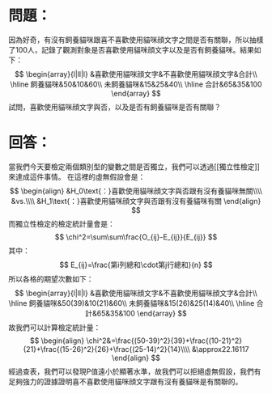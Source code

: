 # 問題：
因為好奇，有沒有飼養貓咪跟喜不喜歡使用貓咪顔文字之間是否有關聯，所以抽樣了100人，記錄了觀測對象是否喜歡使用貓咪顔文字以及是否有飼養貓咪。結果如下：
$$
\begin{array}{l|ll|l}
&喜歡使用貓咪顔文字&不喜歡使用貓咪顔文字&合計\\
\hline
飼養貓咪&50&10&60\\
未飼養貓咪&15&25&40\\
\hline
合計&65&35&100
\end{array}
$$
試問，喜歡使用貓咪顔文字與否，以及是否有飼養貓咪是否有關聯？
# 回答：
當我們今天要檢定兩個類別型的變數之間是否獨立，我們可以透過[[獨立性檢定]]來達成這件事情。
在這裡的虛無假設會是：
$$
\begin{align}
&H_0\text{：}喜歡使用貓咪顔文字與否跟有沒有養貓咪無關\\\\
&vs.\\\\
&H_1\text{：}喜歡使用貓咪顔文字與否跟有沒有養貓咪有關
\end{align}
$$
而獨立性檢定的檢定統計量會是：
$$
\chi^2=\sum\sum\frac{O_{ij}-E_{ij}}{E_{ij}}
$$
其中：
$$
E_{ij}=\frac{第i列總和\cdot第j行總和}{n}
$$
所以各格的期望次數如下：
$$
\begin{array}{l|ll|l}
&喜歡使用貓咪顔文字&不喜歡使用貓咪顔文字&合計\\
\hline
飼養貓咪&50(39)&10(21)&60\\
未飼養貓咪&15(26)&25(14)&40\\
\hline
合計&65&35&100
\end{array}
$$
故我們可以計算檢定統計量：
$$
\begin{align}
\chi^2&=\frac{(50-39)^2}{39}+\frac{(10-21)^2}{21}+\frac{(15-26)^2}{26}+\frac{(25-14)^2}{14}\\\\
&\approx22.16117
\end{align}
$$
經過查表，我們可以發現P值遠小於顯著水準，故我們可以拒絕虛無假設，我們有足夠強力的證據證明喜不喜歡使用貓咪顔文字跟有沒有養貓咪是有關聯的。